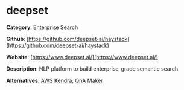 
# deepset

**Category**: Enterprise Search

**Github**: [https://github.com/deepset-ai/haystack](https://github.com/deepset-ai/haystack)

**Website**: [https://www.deepset.ai/](https://www.deepset.ai/)

**Description**:
NLP platform to build enterprise-grade semantic search

**Alternatives**: [AWS Kendra](https://aws.amazon.com/kendra/), [QnA Maker](https://www.qnamaker.ai/)
